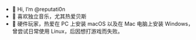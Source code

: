 - 👋 Hi, I’m @reputati0n
- 👀 喜欢独立音乐，尤其热爱贝斯
- 🌱 硬件玩家，热爱在 PC 上安装 macOS 以及在 Mac 电脑上安装 Windows，曾尝试日常使用 Linux，后因想打游戏而失败。

<!---
reputati0n/reputati0n is a ✨ special ✨ repository because its `README.md` (this file) appears on your GitHub profile.
You can click the Preview link to take a look at your changes.
--->
